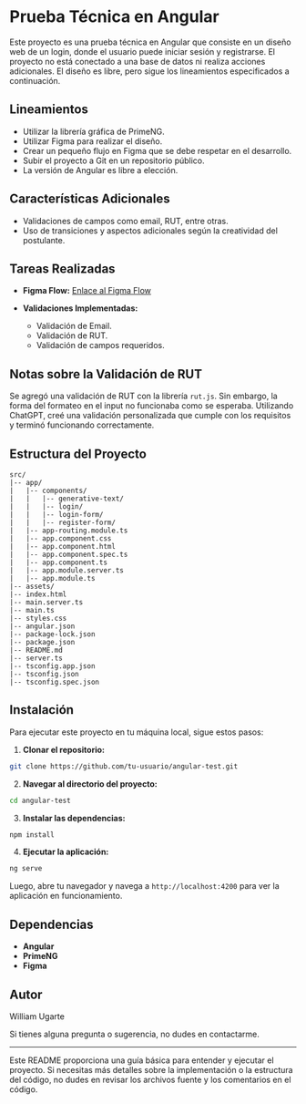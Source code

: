 
# Prueba Técnica en Angular

Este proyecto es una prueba técnica en Angular que consiste en un diseño web de un login, donde el usuario puede iniciar sesión y registrarse. El proyecto no está conectado a una base de datos ni realiza acciones adicionales. El diseño es libre, pero sigue los lineamientos especificados a continuación.

## Lineamientos

- Utilizar la librería gráfica de PrimeNG.
- Utilizar Figma para realizar el diseño.
- Crear un pequeño flujo en Figma que se debe respetar en el desarrollo.
- Subir el proyecto a Git en un repositorio público.
- La versión de Angular es libre a elección.

## Características Adicionales

- Validaciones de campos como email, RUT, entre otras.
- Uso de transiciones y aspectos adicionales según la creatividad del postulante.

## Tareas Realizadas

- **Figma Flow:** [Enlace al Figma Flow](https://www.figma.com/proto/NfhfujIOFaRpJDgzCOiaZk/Web-William?page-id=634%3A397&node-id=634-5514&viewport=404%2C202%2C0.05&t=Rg7R1pD18PNm81Fb-1&scaling=min-zoom&content-scaling=fixed&starting-point-node-id=634%3A5514)
  
- **Validaciones Implementadas:**
  - Validación de Email.
  - Validación de RUT.
  - Validación de campos requeridos.

## Notas sobre la Validación de RUT

Se agregó una validación de RUT con la librería `rut.js`. Sin embargo, la forma del formateo en el input no funcionaba como se esperaba. Utilizando ChatGPT, creé una validación personalizada que cumple con los requisitos y terminó funcionando correctamente.

## Estructura del Proyecto

```
src/
|-- app/
|   |-- components/
|   |   |-- generative-text/
|   |   |-- login/
|   |   |-- login-form/
|   |   |-- register-form/
|   |-- app-routing.module.ts
|   |-- app.component.css
|   |-- app.component.html
|   |-- app.component.spec.ts
|   |-- app.component.ts
|   |-- app.module.server.ts
|   |-- app.module.ts
|-- assets/
|-- index.html
|-- main.server.ts
|-- main.ts
|-- styles.css
|-- angular.json
|-- package-lock.json
|-- package.json
|-- README.md
|-- server.ts
|-- tsconfig.app.json
|-- tsconfig.json
|-- tsconfig.spec.json
```

## Instalación

Para ejecutar este proyecto en tu máquina local, sigue estos pasos:

1. **Clonar el repositorio:**

```bash
git clone https://github.com/tu-usuario/angular-test.git
```

2. **Navegar al directorio del proyecto:**

```bash
cd angular-test
```

3. **Instalar las dependencias:**

```bash
npm install
```

4. **Ejecutar la aplicación:**

```bash
ng serve
```

Luego, abre tu navegador y navega a `http://localhost:4200` para ver la aplicación en funcionamiento.

## Dependencias

- **Angular**
- **PrimeNG**
- **Figma**

## Autor

William Ugarte

Si tienes alguna pregunta o sugerencia, no dudes en contactarme.

---

Este README proporciona una guía básica para entender y ejecutar el proyecto. Si necesitas más detalles sobre la implementación o la estructura del código, no dudes en revisar los archivos fuente y los comentarios en el código.
